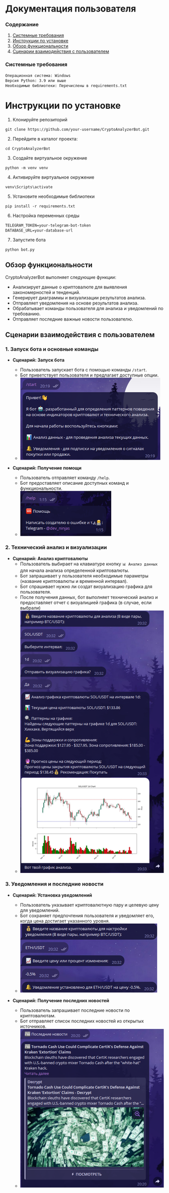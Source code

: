 # Документация пользователя

### Содержание

1. [Системные требования](#системные-требования)
2. [Инструкции по установке](#инструкции-по-установке)
3. [Обзор функциональности](#обзор-функциональности)
4. [Сценарии взаимодействия с пользователем](#сценарии-взаимодействия-с-пользователем)


### Системные требования
    Операционная система: Windows
    Версия Python: 3.9 или выше
    Необходимые библиотеки: Перечислены в requirements.txt


# Инструкции по установке

1. Клонируйте репозиторий 
```console
git clone https://github.com/your-username/CryptoAnalyzerBot.git
```

2. Перейдите в каталог проекта:
```console
cd CryptoAnalyzerBot
```

3. Создайте виртуальное окружение
```console
python -m venv venv
```

4. Активируйте виртуальное окружение
```console
venv\Scripts\activate
```

5. Установите необходимые библиотеки
```console
pip install -r requirements.txt
```

6. Настройка переменных среды
```console
TELEGRAM_TOKEN=your-telegram-bot-token
DATABASE_URL=your-database-url
```

7. Запустите бота
```console
python bot.py
```


## Обзор функциональности
CryptoAnalyzerBot выполняет следующие функции:

- Анализирует данные о криптовалюте для выявления закономерностей и тенденций.
- Генерирует диаграммы и визуализации результатов анализа.
- Отправляет уведомления на основе результатов анализа.
- Обрабатывает команды пользователя для анализа и уведомлений по требованию.
- Отправляет последние важные новости пользователю.

## Сценарии взаимодействия с пользователем

### 1. Запуск бота и основные команды

- **Сценарий: Запуск бота**
  - Пользователь запускает бота с помощью команды `/start`.
  - Бот приветствует пользователя и предлагает доступные опции.
  - ![Команда /start](images/start_photo.png)

- **Сценарий: Получение помощи**
  - Пользователь отправляет команду `/help`.
  - Бот предоставляет описание доступных команд и функциональности.
  - ![Команда /help](images/help_photo.png)

### 2. Технический анализ и визуализации

- **Сценарий: Анализ криптовалюты**
  - Пользователь выбирает на клавиатуре кнопку `📊 Анализ данных` для начала анализа определенной криптовалюты.
  - Бот запрашивает у пользователя необходимые параметры (название криптовалюты и временной интервал).
  - Бот спрашивает нужно ли создат визуализацию графика для пользователя.
  - После получения данных, бот выполняет технический анализ и предоставляет отчет с визуалицией графика (в случае, если выбрали)
  - ![Анализ данных](images/analysis_photo.png)

### 3. Уведомления и последние новости

- **Сценарий: Установка уведомлений**
  - Пользователь указывает криптовалютную пару и целевую цену для уведомлений.
  - Бот сохраняет предпочтения пользователя и уведомляет его, когда цена достигает указанного уровня.
  - ![Установка уведомлений](images/notification_photo.png)

- **Сценарий: Получение последних новостей**
  - Пользователь запрашивает последние новости по криптовалютам.
  - Бот отправляет список последних новостей из открытых источников.
  - ![Отправка новостей](images/news_photo.png)